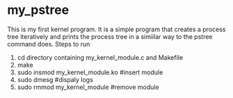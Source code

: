 # my_pstree
This is my first kernel program. It is a simple program that creates a process tree iteratively and prints the process tree in a simiilar way to the pstree command does.
Steps to run
1) cd directory containing my_kernel_module.c and Makefile
2) make
3) sudo insmod my_kernel_module.ko   #insert module
4) sudo dmesg                        #dispaly logs
5) sudo rmmod my_kernel_module       #remove module

